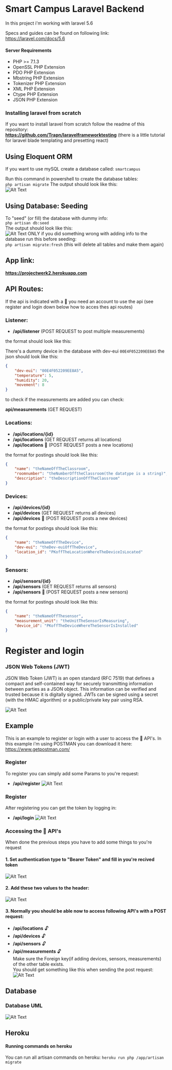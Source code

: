 # Smart Campus Laravel Backend
In this project i'm working with laravel 5.6

Specs and guides can be found on following link:    
https://laravel.com/docs/5.6

#### Server Requirements

* PHP >= 7.1.3
* OpenSSL PHP Extension
* PDO PHP Extension
* Mbstring PHP Extension
* Tokenizer PHP Extension
* XML PHP Extension
* Ctype PHP Extension
* JSON PHP Extension

### Installing laravel from scratch
If you want to install laravel from scratch follow the readme of this repository:    
**https://github.com/Trapn/laravelframeworktesting** (there is a little tutorial for laravel blade templating and presetting react)

## Using Eloquent ORM
If you want to use mySQL create a database called: `smartcampus`

Run this command in powershell to create the database tables:    
```php artisan migrate```
The output should look like this:  
![Alt Text](/images/migrations.PNG)
## Using Database: Seeding
To "seed" (or fill) the database with dummy info:      
```php artisan db:seed```  
The output should look like this:  
![Alt Text](/images/seeds.PNG)
ONLY if you did something wrong with adding info to the database run this before seeding:      
```php artisan migrate:fresh``` (this will delete all tables and make them again)

## App link:

**https://projectwerk2.herokuapp.com**

## API Routes:

If the api is indicated with a  :closed_lock_with_key: you need an account to use the api (see register and login down below how to acces thes api routes)

### Listener:

* **/api/listener** (POST REQUEST to post multiple measurements)

the format should look like this:

There's a dummy device in the database with dev-eui `00E4F052209EE8A5` the json should look like this:  
```json
{
    "dev-eui": "00E4F052209EE8A5",
    "temperature": 5,
    "humidity": 20,
    "movement": 8
}
```

to check if the measurements are added you can check:

**api/measurements** (GET REQUEST)

### Locations:

* **/api/locations/{id}**
* **/api/locations** (GET REQUEST returns all locations)  
* **/api/locations**  :closed_lock_with_key: (POST REQUEST posts a new locations) 

the format for postings should look like this:

```json
{
    "name": "theNameOffTheClassroom",
    "roomnumber": "theNumberOfftheClassroom(the datatype is a string)",
    "description": "theDescriptionOffTheClassroom"
}
```
### Devices:

* **/api/devices/{id}**
* **/api/devices** (GET REQUEST returns all devices)  
* **/api/devices**  :closed_lock_with_key: (POST REQUEST posts a new devices) 

the format for postings should look like this:

```json
{
    "name": "theNameOffTheDevice",
    "dev-eui": "theDev-euiOffTheDevice",
    "location_id": "PKoffTheLocationWhereTheDeviceIsLocated"
}
```
### Sensors:

* **/api/sensors/{id}**
* **/api/sensors** (GET REQUEST returns all sensors)  
* **/api/sensors** :closed_lock_with_key: (POST REQUEST posts a new sensors) 

the format for postings should look like this:

```json
{
    "name": "theNameOffThesensor",
    "measurement_unit": "theUnitTheSensorIsMeasuring",
    "device_id": "PKoffTheDeviceWhereTheSensorIsInstalled"
}
```
# Register and login
### JSON Web Tokens (JWT)
JSON Web Token (JWT) is an open standard (RFC 7519) that defines a compact and self-contained way for securely transmitting information between parties as a JSON object. This information can be verified and trusted because it is digitally signed. JWTs can be signed using a secret (with the HMAC algorithm) or a public/private key pair using RSA.  

![Alt Text](/images/authSchema.png)
## Example
This is an example to register or login with a user to access the :closed_lock_with_key: API's. In this example i'm using POSTMAN you can download it here:  
https://www.getpostman.com/
### Register 
To register you can simply add some Params to you're request:
* **/api/register** 
![Alt Text](/images/register.PNG)
### Register 
After registering you can get the token by logging in:
* **/api/login** 
![Alt Text](/images/login.PNG)
### Accessing the :closed_lock_with_key: API's
When done the previous steps you have to add some things to you're request
#### 1. Set authentication type to "Bearer Token" and fill in you're recived token
![Alt Text](/images/addtokentorequest.PNG)
#### 2. Add these two values to the header:
![Alt Text](/images/addheaders.PNG)
#### 3. Normally you should be able now to access following API's with a POST request:
* **/api/locations**  :unlock:
* **/api/devices**  :unlock:
* **/api/sensors**  :unlock:
* **/api/measurements**  :unlock:  
Make sure the Foreign key(if adding devices, sensors, measurements) of the other table exists.  
You should get something like this when sending the post request:
![Alt Text](/images/postlocation.PNG)

## Database

### Database UML
![Alt Text](/images/database_uml.PNG)

## Heroku

#### Running commands on heroku
You can run all artisan commands on heroku:
```heroku run php /app/artisan migrate```  

